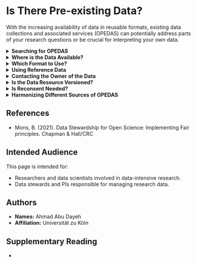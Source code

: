 # Is There Pre-existing Data?

With the increasing availability of data in reusable formats, existing data collections and associated services (OPEDAS) can potentially address parts of your research questions or be crucial for interpreting your own data.

<details>
  <summary><strong>Searching for OPEDAS</strong></summary>

- **Identify Reusable Datasets:** Search for OPEDAS that can reduce the need to generate new datasets, thereby saving time and resources.
- **Accessibility and Licensing:** Verify the accessibility and licensing terms of the datasets to ensure they can be legally and ethically reused.
- **Interoperability:** Assess the need for ETL (Extract, Transform, Load) processes to integrate OPEDAS with your existing data.
- **Citation and Acknowledgment:** Understand how to properly cite and acknowledge the use of OPEDAS in your research.
- **Collaboration with Data Owners:** Consider how to actively involve OPEDAS owners in your research to make optimal use of their data.

</details>

<details>
  <summary><strong>Where is the Data Available?</strong></summary>
  
- Determine if you need the entire dataset or specific parts to manage storage and computational costs.
- Assess whether downloading the OPEDAS is necessary or if an API is available for access.
- Review the licensing and citation policies to ensure compliance.
- Confirm that using the data does not impose restrictions on publishing or further usage of your results. If uncertain, contact the data owner for clarification.
- Maintain the original data and metadata without alterations unless properly documented and annotated.
- Ensure that online data sources are reliable and will remain accessible under the same conditions.
- For non-authorized resources, download and store the data locally with comprehensive provenance documentation.
- Evaluate the performance implications of accessing data online versus locally.

</details>

<details>
  <summary><strong>Which Format to Use?</strong></summary>

Several datasets, and, in particular, reference data resources may be available in different formats. You need to be fully aware of the data formats used, the limitations of the format, the possible license restrictions, and thus how you may or may not be able to reuse these data.

  - Investigate the available data formats from selected OPEDAS sources.
  - Choose the format that best aligns with your analysis requirements.
  - If the desired format is unavailable, reach out to the resource owner to discuss whether the data can be made available in that format.
  - Be cognizant of the limitations and licensing restrictions associated with different data formats to ensure proper reuse.

</details>

<details>
  <summary><strong>Using Reference Data</strong></summary>

Reference data, defined as OPEDAS with a status as a reference dataset, are essential for interpreting other data.

- **Understanding Reference Sources:**
  - Familiarize yourself with the range of reference data sources relevant to your study.

- **Authority and Validity:**
  - Evaluate the authority, versioning, and licensing of these databases to ensure their reliability.

- **Reproducibility:**
  - Ensure the ability to reproduce reused data by recording the specific version used and archiving the data appropriately.

- **Automated Workflows:**
  - Utilize existing workflows or methods to automatically check your data against reference data, avoiding redundant efforts.

</details>

<details>
  <summary><strong>Contacting the Owner of the Data</strong></summary>

Some OPEDAS require explicit consent or assistance from the data owner for usage.

  - Check the conditions under which you can get access.
  - Check ownership and use restrictions (e.g., commercial use).
  - Prepare a clear explanation of why you want to reuse the data and for what purpose.
  - Ensure the level of explanation fits the owner.
  - Check verbally and/or in writing with the owner about potential restrictions that might not be explicit in the metadata of the OPEDAS.
  - Double-check with the owners as to how long they intend or guarantee to keep the data available in the same format and version.

</details>

<details>
  <summary><strong>Is the Data Resource Versioned?</strong></summary>

  - Check the versioning policies of the OPEDAS source and consider the consequences.
  - Decide what version to use.
  - Decide what you will do when updates are released.
  - In case you always want to use a given version, make sure you will always have access to that version.
    - This means that if the source does not freeze versions, you may have to download, store, and document the version you will use.
  - Make sure you extensively record and publish which version you used in which analysis.
  - If possible, subscribe to updates of the resource so that you will be aware of updates.
  - If there is no clear update policy, contact the owner or custodian of the resource and propose adding information on the update policy.

</details>

<details>
  <summary><strong>Is Reconsent Needed?</strong></summary>

When OPEDAS are subject to informed consent rules, ensure that the consent covers the specific purpose of your study.

  - Check the consensus statements associated with the data (if any).
  - Contact the data owner actively when there is any doubt about the legal issues associated with the reuse of the data.
</details>

<details>
  <summary><strong>Harmonizing Different Sources of OPEDAS</strong></summary>

- **Data Element Formats:**
  - Examine the formats in which data elements are presented across different OPEDAS.

- **Terminology Systems:**
  - Ensure consistency in terminology systems used and address any implications for your analysis pipelines.

- **Data Capture Choices:**
  - Decide how the formats and ontologies of OPEDAS will influence your own data capture strategies.

- **Metadata Handling:**
  - Determine if metadata or data elements require translation or mapping to ontologies.

- **Data Linkability:**
  - Where possible, reformat data to make it linkable and provide feedback to OPEDAS owners.

</details>

## References

- Mons, B. (2021). Data Stewardship for Open Science: Implementing Fair principles. Chapman & Hall/CRC

## Intended Audience

This page is intended for:

- Researchers and data scientists involved in data-intensive research.
- Data stewards and PIs responsible for managing research data.

## Authors

- **Names:** Ahmad Abu Dayeh
- **Affiliation:** Universität zu Köln

## Supplementary Reading

- 

